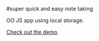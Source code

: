 #super quick and easy note taking

OO JS app using local storage. 

[Check out the demo](http://puddletowndesign.github.io/quicknotes/).